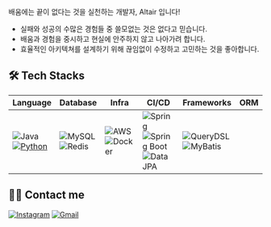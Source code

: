<p>배움에는 끝이 없다는 것을 실천하는 개발자, Altair 입니다!</p>

- 실패와 성공의 수많은 경험들 중 쓸모없는 것은 없다고 믿습니다.
- 배움과 경험을 중시하고 현실에 안주하지 않고 나아가려 합니다.
- 효율적인 아키텍쳐를 설계하기 위해 끊임없이 수정하고 고민하는 것을 좋아합니다.

## 🛠 Tech Stacks
| Language | Database | Infra | CI/CD | Frameworks | ORM |
|----------|----------|-------|-------|------------|-----|
| ![Java](https://img.shields.io/badge/Java-007396?style=flat&logo=java&logoColor=white) <br> [![Python](https://img.shields.io/badge/Python-3776AB?logo=python&logoColor=fff)](#) | ![MySQL](https://img.shields.io/badge/MySQL-4479A1?style=flat&logo=mysql&logoColor=white) <br> ![Redis](https://img.shields.io/badge/Redis-DC382D?style=flat&logo=redis&logoColor=white) | ![AWS](https://img.shields.io/badge/AWS-232F3E?style=flat&logo=amazon-aws&logoColor=white) <br> ![Docker](https://img.shields.io/badge/Docker-2496ED?style=flat&logo=docker&logoColor=white) | ![Spring](https://img.shields.io/badge/Spring-6DB33F?style=flat&logo=spring&logoColor=white) <br> ![Spring Boot](https://img.shields.io/badge/Spring%20Boot-6DB33F?style=flat&logo=spring-boot&logoColor=white) <br> ![Data JPA](https://img.shields.io/badge/JPA-007396?style=flat&logo=hibernate&logoColor=white) | ![QueryDSL](https://img.shields.io/badge/QueryDSL-009688?style=flat) <br> ![MyBatis](https://img.shields.io/badge/MyBatis-0052CC?style=flat) |

## 👩‍💻 Contact me

[![Instagram](https://img.shields.io/badge/Instagram-E4405F?style=flat&logo=instagram&logoColor=white)](https://instagram.com/tx_.hxn)
[![Gmail](https://img.shields.io/badge/Gmail-EA4335?style=flat&logo=gmail&logoColor=white)](mailto:th053880@gmail.com)
